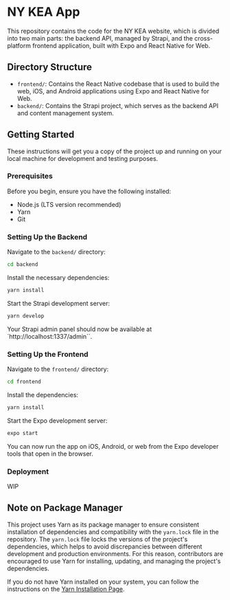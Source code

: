 # NY KEA App

This repository contains the code for the NY KEA website, which is divided into two main parts: the backend API, managed by Strapi, and the cross-platform frontend application, built with Expo and React Native for Web.

## Directory Structure

- `frontend/`: Contains the React Native codebase that is used to build the web, iOS, and Android applications using Expo and React Native for Web.
- `backend/`: Contains the Strapi project, which serves as the backend API and content management system.

## Getting Started

These instructions will get you a copy of the project up and running on your local machine for development and testing purposes.

### Prerequisites

Before you begin, ensure you have the following installed:

- Node.js (LTS version recommended)
- Yarn
- Git

### Setting Up the Backend

Navigate to the `backend/` directory:

```bash
cd backend
```

Install the necessary dependencies:

```bash
yarn install
```

Start the Strapi development server:

```bash
yarn develop
```

Your Strapi admin panel should now be available at `http://localhost:1337/admin``.

### Setting Up the Frontend

Navigate to the `frontend/` directory:

```bash
cd frontend
```

Install the dependencies:

```bash
yarn install
```

Start the Expo development server:

```bash
expo start
```

You can now run the app on iOS, Android, or web from the Expo developer tools that open in the browser.

### Deployment

WIP

## Note on Package Manager

This project uses Yarn as its package manager to ensure consistent installation of dependencies and compatibility with the `yarn.lock` file in the repository. The `yarn.lock` file locks the versions of the project's dependencies, which helps to avoid discrepancies between different development and production environments. For this reason, contributors are encouraged to use Yarn for installing, updating, and managing the project's dependencies.

If you do not have Yarn installed on your system, you can follow the instructions on the [Yarn Installation Page](https://classic.yarnpkg.com/en/docs/install/).
